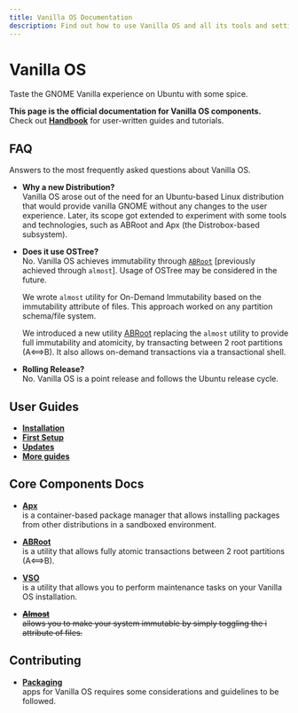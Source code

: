 ```yaml
---
title: Vanilla OS Documentation
description: Find out how to use Vanilla OS and all its tools and settings.
---
```


# Vanilla OS

Taste the GNOME Vanilla experience on Ubuntu with some spice.

**This page is the official documentation for Vanilla OS components.**\
Check out [**Handbook**](https://handbook.vanillaos.org) for user-written guides and tutorials.

## FAQ

Answers to the most frequently asked questions about Vanilla OS.

- **Why a new Distribution?**\
  Vanilla OS arose out of the need for an Ubuntu-based Linux distribution that 
  would provide vanilla GNOME without any changes to the user 
  experience. Later, its scope got extended to experiment with some tools and 
  technologies, such as ABRoot and Apx (the 
  Distrobox-based subsystem).
  
- **Does it use OSTree?**\
  No. Vanilla OS achieves immutability through [`ABRoot`](https://github.com/Vanilla-OS/ABRoot) [previously achieved through `almost`]. Usage of OSTree may be considered in the future.
 
  We wrote `almost` utility for On-Demand Immutability based on the 
  immutability attribute of files. This approach worked on any partition 
  schema/file system.
  
  We introduced a new utility [ABRoot](https://github.com/Vanilla-OS/ABRoot) replacing the `almost` utility to provide full immutability and atomicity, by transacting between 2 root partitions (A⟺B). It also allows on-demand transactions via a transactional shell.
  
- **Rolling Release?**\
  No. Vanilla OS is a point release and follows the Ubuntu release cycle.

## User Guides

- **[Installation](https://handbook.vanillaos.org/2022/11/05/installation.html)**
- **[First Setup](https://handbook.vanillaos.org/2022/11/18/first-setup.html)**
- **[Updates](https://handbook.vanillaos.org/2022/12/10/updates.html)**
- **[More guides](https://handbook.vanillaos.org/)**

## Core Components Docs

- **[Apx](/docs/apx)**\
  is a container-based package manager that allows installing packages from other distributions in a sandboxed environment.

- **[ABRoot](/docs/ABRoot)**\
  is a utility that allows fully atomic transactions between 2 root partitions (A⟺B).

- **[VSO](/docs/vso)**\
  is a utility that allows you to perform maintenance tasks on your Vanilla OS installation.

- ~~**[Almost](/docs/almost)**~~\
  ~~allows you to make your system immutable by simply toggling the i attribute of files.~~

## Contributing

- **[Packaging](/docs/packaging)**\
  apps for Vanilla OS requires some considerations and guidelines to be followed.
